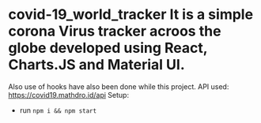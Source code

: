 # covid-19_world_tracker It is a simple corona Virus tracker acroos the globe developed using React, Charts.JS and Material UI.
Also use of hooks have also been done while this project.
API used: https://covid19.mathdro.id/api
Setup:
- run ```npm i && npm start```
